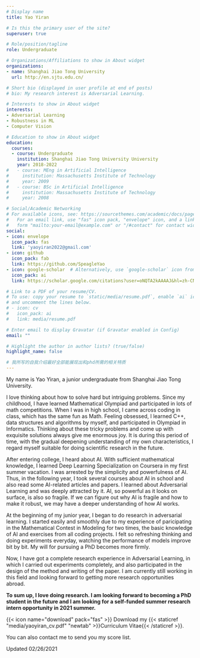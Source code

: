 ```yaml
---
# Display name
title: Yao Yiran

# Is this the primary user of the site?
superuser: true

# Role/position/tagline
role: Undergraduate

# Organizations/Affiliations to show in About widget
organizations:
- name: Shanghai Jiao Tong University
  url: http://en.sjtu.edu.cn/

# Short bio (displayed in user profile at end of posts)
# bio: My research interest is Adversarial Learning.

# Interests to show in About widget
interests:
- Adversarial Learning
- Robustness in ML
- Computer Vision

# Education to show in About widget
education:
  courses:
  - course: Undergraduate
    institution: Shanghai Jiao Tong University University
    year: 2018-2022
#   - course: MEng in Artificial Intelligence
#     institution: Massachusetts Institute of Technology
#     year: 2009
#   - course: BSc in Artificial Intelligence
#     institution: Massachusetts Institute of Technology
#     year: 2008

# Social/Academic Networking
# For available icons, see: https://sourcethemes.com/academic/docs/page-builder/#icons
#   For an email link, use "fas" icon pack, "envelope" icon, and a link in the
#   form "mailto:your-email@example.com" or "/#contact" for contact widget.
social:
- icon: envelope
  icon_pack: fas
  link: 'yaoyiran2022@gmail.com'
- icon: github
  icon_pack: fab
  link: https://github.com/SpeagleYao
- icon: google-scholar  # Alternatively, use `google-scholar` icon from `ai` icon pack
  icon_pack: ai
  link: https://scholar.google.com/citations?user=oNQTA2kAAAAJ&hl=zh-CN

# Link to a PDF of your resume/CV.
# To use: copy your resume to `static/media/resume.pdf`, enable `ai` icons in `params.toml`, 
# and uncomment the lines below.
# - icon: cv
#   icon_pack: ai
#   link: media/resume.pdf

# Enter email to display Gravatar (if Gravatar enabled in Config)
email: ""

# Highlight the author in author lists? (true/false)
highlight_name: false

# 我所写的自我介绍最好全部能展现出和phd所需的相关特质
---
```


My name is Yao Yiran, a junior undergraduate from Shanghai Jiao Tong University.

I love thinking about how to solve hard but intriguing problems. Since my childhood, I have learned Mathematical Olympiad and participated in lots of math competitions. When I was in high school, I came across coding in class, which has the same fun as Math. Feeling obsessed, I learned C++, data structures and algorithms by myself, and participated in Olympiad in Informatics. Thinking about these tricky problems and come up with exquisite solutions always give me enormous joy. It is during this period of time, with the gradual deepening understanding of my own characteristics, I regard myself suitable for doing scientific research in the future.

After entering college, I heard about AI. With sufficient mathematical knowledge, I learned Deep Learning Specialization on Coursera in my first summer vacation. I was arrested by the simplicity and powerfulness of AI. Thus, in the following year, I took several courses about AI in school and also read some AI-related articles and papers. I learned about Adversarial Learning and was deeply attracted by it. AI, so powerful as it looks on surface, is also so fragile. If we can figure out why AI is fragile and how to make it robust, we may have a deeper understanding of how AI works.

At the beginning of my junior year, I began to do research in adversarial learning. I started easily and smoothly due to my experience of paricipating in the Mathematical Contest in Modeling for two times, the basic knowledge of AI and exercises from all coding projects. I felt so refreshing thinking and doing experiments everyday, watching the performance of models improve bit by bit. My will for pursuing a PhD becomes more firmly.

Now, I have got a complete research experience in Adversarial Learning, in which I carried out experiments completely, and also participated in the design of the method and writing of the paper. I am currently still working in this field and looking forward to getting more research opportunities abroad.

**To sum up, I love doing research. I am looking forward to becoming a PhD student in the future and I am looking for a self-funded summer research intern opportunity in 2021 summer.**


{{< icon name="download" pack="fas" >}} Download my {{< staticref "media/yaoyiran_cv.pdf" "newtab" >}}Curriculum Vitae{{< /staticref >}}.

You can also contact me to send you my score list.

Updated 02/26/2021
